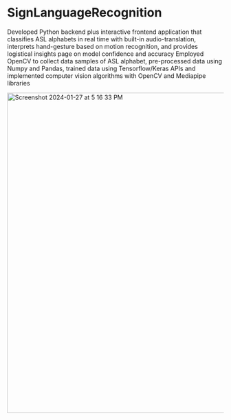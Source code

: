 # SignLanguageRecognition
 Developed Python backend plus interactive frontend application that classifies ASL alphabets in real time with built-in audio-translation, interprets hand-gesture based on motion recognition, and provides logistical insights page on model confidence and accuracy
 Employed OpenCV to collect data samples of ASL alphabet, pre-processed data using Numpy and Pandas, trained data using Tensorflow/Keras APIs and implemented computer vision algorithms with OpenCV and Mediapipe libraries

<img width="743" alt="Screenshot 2024-01-27 at 5 16 33 PM" src="https://github.com/aditi-jain1/SignLanguageRecognition/assets/134651538/ab0ac2a4-23b4-4b36-9f10-e3487c876cda">
